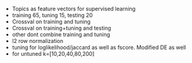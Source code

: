 - Topics as feature vectors for supervised learning
- training 65, tuning 15, testing 20
- Crossval on training and tuning
- Crossval on training+tuning and testing
- other dont combine training and tuning
- l2 row normalization
- tuning for loglikelihood/jaccard as well as fscore. Modified DE as well
- for untuned k=[10,20,40,80,200]